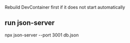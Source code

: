 Rebuild DevContainer first if it does not start automatically

## run json-server
npx json-server --port 3001  db.json